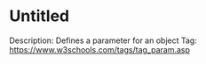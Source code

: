 # Untitled

Description: Defines a parameter for an object
Tag: https://www.w3schools.com/tags/tag_param.asp